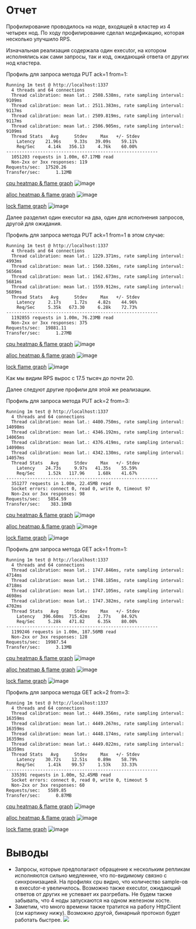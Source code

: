 # Отчет

Профилирование проводилось на ноде, входящей в кластер из 4 четырех нод.
По ходу профилирование сделал модификацию, которая несколько улучшило RPS.

Изначальная реализация содержала один executor, на котором исполнялись
как сами запросы, так и код, ожидающий ответа от других нод кластера.

Профиль для запроса метода PUT ack=1 from=1:
```
Running 1m test @ http://localhost:1337
  4 threads and 64 connections
  Thread calibration: mean lat.: 2508.538ms, rate sampling interval: 9109ms
  Thread calibration: mean lat.: 2511.383ms, rate sampling interval: 9117ms
  Thread calibration: mean lat.: 2509.819ms, rate sampling interval: 9117ms
  Thread calibration: mean lat.: 2506.905ms, rate sampling interval: 9109ms
  Thread Stats   Avg      Stdev     Max   +/- Stdev
    Latency    21.96s     9.33s   39.09s    59.11%
    Req/Sec     4.14k   356.13     4.76k    60.00%
----------------------------------------------------------
  1051203 requests in 1.00m, 67.17MB read
  Non-2xx or 3xx responses: 119
Requests/sec:  17520.26
Transfer/sec:      1.12MB
```

[cpu heatmap & flame graph](profiles/2022-11-01-23-24-14_ack1_from1_put_t4_c64_R50000_d1m/cpu.html)
![image](profiles/2022-11-01-23-24-14_ack1_from1_put_t4_c64_R50000_d1m/cpu.png)

[alloc heatmap & flame graph](profiles/2022-11-01-23-24-14_ack1_from1_put_t4_c64_R50000_d1m/alloc.html)
![image](profiles/2022-11-01-23-24-14_ack1_from1_put_t4_c64_R50000_d1m/alloc.png)

[lock flame graph](profiles/2022-11-01-23-24-14_ack1_from1_put_t4_c64_R50000_d1m/lock.html)
![image](profiles/2022-11-01-23-24-14_ack1_from1_put_t4_c64_R50000_d1m/lock.png)


Далее разделил один executor на два, один для исполнения запросов, другой для ожидания.

Профиль для запроса метода PUT ack=1 from=1 в этом случае:
```
Running 1m test @ http://localhost:1337
  4 threads and 64 connections
  Thread calibration: mean lat.: 1229.371ms, rate sampling interval: 4993ms
  Thread calibration: mean lat.: 1560.326ms, rate sampling interval: 5656ms
  Thread calibration: mean lat.: 1562.673ms, rate sampling interval: 5681ms
  Thread calibration: mean lat.: 1559.912ms, rate sampling interval: 5689ms
  Thread Stats   Avg      Stdev     Max   +/- Stdev
    Latency     2.17s     1.72s    4.82s    44.96%
    Req/Sec     5.35k   673.30     6.28k    72.73%
----------------------------------------------------------
  1192855 requests in 1.00m, 76.23MB read
  Non-2xx or 3xx responses: 375
Requests/sec:  19881.11
Transfer/sec:      1.27MB
```

[cpu heatmap & flame graph](profiles/2022-11-02-01-09-20_ack1_from1_connectionTimeout500ms_anotherOneExecutor_put_t4_c64_R20000_d1m/cpu.html)
![image](profiles/2022-11-02-01-09-20_ack1_from1_connectionTimeout500ms_anotherOneExecutor_put_t4_c64_R20000_d1m/cpu.png)

[alloc heatmap & flame graph](profiles/2022-11-02-01-09-20_ack1_from1_connectionTimeout500ms_anotherOneExecutor_put_t4_c64_R20000_d1m/alloc.html)
![image](profiles/2022-11-02-01-09-20_ack1_from1_connectionTimeout500ms_anotherOneExecutor_put_t4_c64_R20000_d1m/alloc.png)

[lock flame graph](profiles/2022-11-02-01-09-20_ack1_from1_connectionTimeout500ms_anotherOneExecutor_put_t4_c64_R20000_d1m/lock.html)
![image](profiles/2022-11-02-01-09-20_ack1_from1_connectionTimeout500ms_anotherOneExecutor_put_t4_c64_R20000_d1m/lock.png)

Как мы видим RPS вырос с 17.5 тысяч до почти 20.

Далее следуют другие профили для этой же реализации.

Профиль для запроса метода PUT ack=2 from=3:
```
Running 1m test @ http://localhost:1337
  4 threads and 64 connections
  Thread calibration: mean lat.: 4400.750ms, rate sampling interval: 14098ms
  Thread calibration: mean lat.: 4346.192ms, rate sampling interval: 14065ms
  Thread calibration: mean lat.: 4376.419ms, rate sampling interval: 14090ms
  Thread calibration: mean lat.: 4342.130ms, rate sampling interval: 14057ms
  Thread Stats   Avg      Stdev     Max   +/- Stdev
    Latency    24.73s     9.97s   41.35s    55.59%
    Req/Sec     1.52k   117.96     1.68k    41.67%
----------------------------------------------------------
  351277 requests in 1.00m, 22.45MB read
  Socket errors: connect 0, read 0, write 0, timeout 97
  Non-2xx or 3xx responses: 98
Requests/sec:   5854.59
Transfer/sec:    383.10KB
```

[cpu heatmap & flame graph](profiles/2022-11-02-01-15-34_ack2_from3_connectionTimeout500ms_anotherOneExecutor_put_ack2_from3_t4_c64_R20000_d1m/cpu.html)
![image](profiles/2022-11-02-01-15-34_ack2_from3_connectionTimeout500ms_anotherOneExecutor_put_ack2_from3_t4_c64_R20000_d1m/cpu.png)

[alloc heatmap & flame graph](profiles/2022-11-02-01-15-34_ack2_from3_connectionTimeout500ms_anotherOneExecutor_put_ack2_from3_t4_c64_R20000_d1m/alloc.html)
![image](profiles/2022-11-02-01-15-34_ack2_from3_connectionTimeout500ms_anotherOneExecutor_put_ack2_from3_t4_c64_R20000_d1m/alloc.png)

[lock flame graph](profiles/2022-11-02-01-15-34_ack2_from3_connectionTimeout500ms_anotherOneExecutor_put_ack2_from3_t4_c64_R20000_d1m/lock.html)
![image](profiles/2022-11-02-01-15-34_ack2_from3_connectionTimeout500ms_anotherOneExecutor_put_ack2_from3_t4_c64_R20000_d1m/lock.png)

Профиль для запроса метода GET ack=1 from=1:
```
Running 1m test @ http://localhost:1337
  4 threads and 64 connections
  Thread calibration: mean lat.: 1747.846ms, rate sampling interval: 4714ms
  Thread calibration: mean lat.: 1748.185ms, rate sampling interval: 4718ms
  Thread calibration: mean lat.: 1747.105ms, rate sampling interval: 4698ms
  Thread calibration: mean lat.: 1747.382ms, rate sampling interval: 4702ms
  Thread Stats   Avg      Stdev     Max   +/- Stdev
    Latency   396.60ms  715.42ms   2.77s    84.92%
    Req/Sec     5.28k   471.82     6.35k    80.00%
----------------------------------------------------------
  1199246 requests in 1.00m, 187.56MB read
  Non-2xx or 3xx responses: 128
Requests/sec:  19987.54
Transfer/sec:      3.13MB
```

[cpu heatmap & flame graph](profiles/2022-11-02-19-56-15_ack1_from1_connectionTimeout500ms_anotherOneExecutor_get_t4_c64_R20000_d1m/cpu.html)
![image](profiles/2022-11-02-19-56-15_ack1_from1_connectionTimeout500ms_anotherOneExecutor_get_t4_c64_R20000_d1m/cpu.png)

[alloc heatmap & flame graph](profiles/2022-11-02-19-56-15_ack1_from1_connectionTimeout500ms_anotherOneExecutor_get_t4_c64_R20000_d1m/alloc.html)
![image](profiles/2022-11-02-19-56-15_ack1_from1_connectionTimeout500ms_anotherOneExecutor_get_t4_c64_R20000_d1m/alloc.png)

[lock flame graph](profiles/2022-11-02-19-56-15_ack1_from1_connectionTimeout500ms_anotherOneExecutor_get_t4_c64_R20000_d1m/lock.html)
![image](profiles/2022-11-02-19-56-15_ack1_from1_connectionTimeout500ms_anotherOneExecutor_get_t4_c64_R20000_d1m/lock.png)


Профиль для запроса метода GET ack=2 from=3:
```
Running 1m test @ http://localhost:1337
  4 threads and 64 connections
  Thread calibration: mean lat.: 4449.356ms, rate sampling interval: 16359ms
  Thread calibration: mean lat.: 4449.267ms, rate sampling interval: 16359ms
  Thread calibration: mean lat.: 4448.174ms, rate sampling interval: 16359ms
  Thread calibration: mean lat.: 4449.022ms, rate sampling interval: 16359ms
  Thread Stats   Avg      Stdev     Max   +/- Stdev
    Latency    30.72s    12.51s    0.89m    58.79%
    Req/Sec     1.41k    99.57     1.53k    33.33%
----------------------------------------------------------
  335391 requests in 1.00m, 52.45MB read
  Socket errors: connect 0, read 0, write 0, timeout 5
  Non-2xx or 3xx responses: 60
Requests/sec:   5589.85
Transfer/sec:      0.87MB
```

[cpu heatmap & flame graph](profiles/2022-11-02-20-12-00_ack2_from3_connectionTimeout500ms_anotherOneExecutor_get_ack2_from3_t4_c64_R50000_d1m/cpu.html)
![image](profiles/2022-11-02-20-12-00_ack2_from3_connectionTimeout500ms_anotherOneExecutor_get_ack2_from3_t4_c64_R50000_d1m/cpu.png)

[alloc heatmap & flame graph](profiles/2022-11-02-20-12-00_ack2_from3_connectionTimeout500ms_anotherOneExecutor_get_ack2_from3_t4_c64_R50000_d1m/alloc.html)
![image](profiles/2022-11-02-20-12-00_ack2_from3_connectionTimeout500ms_anotherOneExecutor_get_ack2_from3_t4_c64_R50000_d1m/alloc.png)

[lock flame graph](profiles/2022-11-02-20-12-00_ack2_from3_connectionTimeout500ms_anotherOneExecutor_get_ack2_from3_t4_c64_R50000_d1m/lock.html)
![image](profiles/2022-11-02-20-12-00_ack2_from3_connectionTimeout500ms_anotherOneExecutor_get_ack2_from3_t4_c64_R50000_d1m/lock.png)


# Выводы
* Запросы, которые предполагают обращение к нескольким репликам 
исполняются сильно медленнее, что по-видимому связно с синхронизацией.
На профилях cpu видно, что количество sample-ов в executor-е увеличилось.
Возможно также executor, ожидающий ответов от других не успевает их разгребать.
Не будем также забывать, что 4 ноды запускаются на одном железном хосте.
* Заметим, что много времени также тратится на работу HttpClient (см картинку нижу). Возможно
другой, бинарный протокол будет работать быстрее.
![](img.png)
